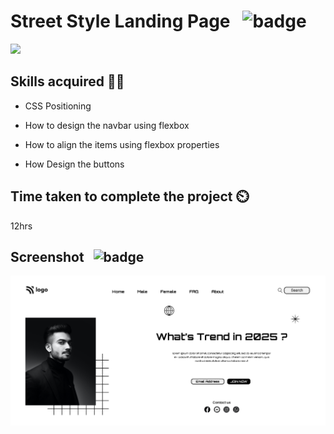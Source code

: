 # Street Style Landing Page &nbsp; ![badge](https://img.shields.io/badge/HTML%20and%20CSS-Project1-green)

[![](https://img.shields.io/badge/Live-Link-blue)](https://streetstyle-whatstrending-landingpage.netlify.app/)

## Skills acquired 👨‍💻
- CSS Positioning

- How to design the navbar using flexbox

- How to align the items using flexbox properties

- How Design the buttons

## Time taken to complete the project ⏲️

12hrs

## Screenshot &nbsp; ![badge](https://img.shields.io/badge/Website-Screenshot-orange)
![project1](./assets/screenshot.png)